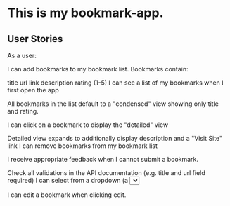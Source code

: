 <h1>This is my bookmark-app. </h1>
<!-- <a href="https://thinkful-ei-tiger.github.io/bookmark-app-yefenny/" alt="live app">Link to the app </a> -->
<h2>User Stories</h2>
As a user:

I can add bookmarks to my bookmark list. Bookmarks contain:

title
url link
description
rating (1-5)
I can see a list of my bookmarks when I first open the app

All bookmarks in the list default to a "condensed" view showing only title and rating.

I can click on a bookmark to display the "detailed" view

Detailed view expands to additionally display description and a "Visit Site" link
I can remove bookmarks from my bookmark list

I receive appropriate feedback when I cannot submit a bookmark.

Check all validations in the API documentation (e.g. title and url field required)
I can select from a dropdown (a <select> element) a "minimum rating" to filter the list by all bookmarks rated at or above the chosen selection.

I can edit a bookmark when clicking edit.
